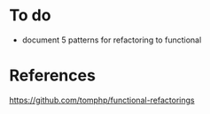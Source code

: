 # To do
- document 5 patterns for refactoring to functional

# References

https://github.com/tomphp/functional-refactorings
